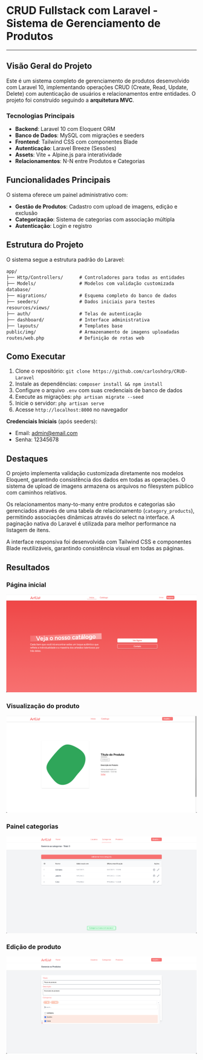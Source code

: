 # CRUD Fullstack com Laravel - Sistema de Gerenciamento de Produtos

---

## Visão Geral do Projeto

Este é um sistema completo de gerenciamento de produtos desenvolvido com Laravel 10, implementando operações CRUD (Create, Read, Update, Delete) com autenticação de usuários e relacionamentos entre entidades. O projeto foi construído seguindo a **arquitetura MVC**.

### Tecnologias Principais

- **Backend**: Laravel 10 com Eloquent ORM
- **Banco de Dados**: MySQL com migrações e seeders
- **Frontend**: Tailwind CSS com componentes Blade
- **Autenticação**: Laravel Breeze (Sessões)
- **Assets**: Vite + Alpine.js para interatividade
- **Relacionamentos**: N-N entre Produtos e Categorias


## Funcionalidades Principais

O sistema oferece um painel administrativo com:

- **Gestão de Produtos**: Cadastro com upload de imagens, edição e exclusão
- **Categorização**: Sistema de categorias com associação múltipla
- **Autenticação**: Login e registro



## Estrutura do Projeto

O sistema segue a estrutura padrão do Laravel:

```
app/
├── Http/Controllers/      # Controladores para todas as entidades
├── Models/                # Modelos com validação customizada
database/
├── migrations/            # Esquema completo do banco de dados
├── seeders/               # Dados iniciais para testes
resources/views/
├── auth/                  # Telas de autenticação
├── dashboard/             # Interface administrativa
├── layouts/               # Templates base
public/img/                # Armazenamento de imagens uploadadas
routes/web.php             # Definição de rotas web
```


## Como Executar

1. Clone o repositório: `git clone https://github.com/carloshdrp/CRUD-Laravel`
2. Instale as dependências: `composer install && npm install`
3. Configure o arquivo `.env` com suas credenciais de banco de dados
4. Execute as migrações: `php artisan migrate --seed`
5. Inicie o servidor: `php artisan serve`
6. Acesse `http://localhost:8000` no navegador

**Credenciais Iniciais** (após seeders):

- Email: admin@email.com
- Senha: 12345678


## Destaques

O projeto implementa validação customizada diretamente nos modelos Eloquent, garantindo consistência dos dados em todas as operações. O sistema de upload de imagens armazena os arquivos no filesystem público com caminhos relativos.

Os relacionamentos many-to-many entre produtos e categorias são gerenciados através de uma tabela de relacionamento (`category_products`), permitindo associações dinâmicas através do select na interface. A paginação nativa do Laravel é utilizada para melhor performance na listagem de itens.

A interface responsiva foi desenvolvida com Tailwind CSS e componentes Blade reutilizáveis, garantindo consistência visual em todas as páginas.

## Resultados

### Página inicial
<img src="https://github.com/carloshdrp/portifolio-novo/blob/fcc055dbaeed2465150fb3a6513cf7b7d809bdf3/src/content/projects/images/artlist-home.png" />

### Visualização do produto
<img src="https://github.com/carloshdrp/portifolio-novo/blob/fcc055dbaeed2465150fb3a6513cf7b7d809bdf3/src/content/projects/images/artilist-produto.png" />

### Painel categorias
<img src="https://github.com/carloshdrp/portifolio-novo/blob/fcc055dbaeed2465150fb3a6513cf7b7d809bdf3/src/content/projects/images/artlist-categorias.png" />

### Edição de produto
<img src="https://github.com/carloshdrp/portifolio-novo/blob/fcc055dbaeed2465150fb3a6513cf7b7d809bdf3/src/content/projects/images/artilist-editar.png" />



